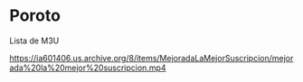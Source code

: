 # Poroto
Lista de M3U

https://ia601406.us.archive.org/8/items/MejoradaLaMejorSuscripcion/mejorada%20la%20mejor%20suscripcion.mp4
